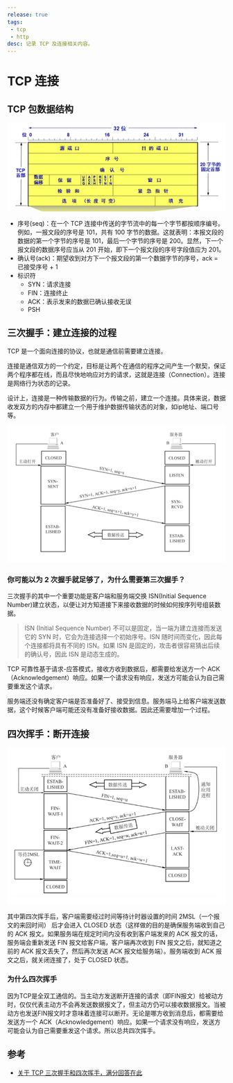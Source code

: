 ```yaml
---
release: true
tags:
 - tcp
 - http
desc: 记录 TCP 及连接相关内容。
---
```


# TCP 连接

## TCP 包数据结构

![图 8](./images/1650461401083.png)  

- 序号(seq)：在一个 TCP 连接中传送的字节流中的每一个字节都按顺序编号。  
  例如，一报文段的序号是 101，共有 100 字节的数据。这就表明：本报文段的数据的第一个字节的序号是 101，最后一个字节的序号是 200。显然，下一个报文段的数据序号应当从 201 开始，即下一个报文段的序号字段值应为 201。
- 确认号(ack)：期望收到对方下一个报文段的第一个数据字节的序号，ack = 已接受序号 + 1
- 标识符
  - SYN：请求连接
  - FIN：连接终止
  - ACK：表示发来的数据已确认接收无误
  - PSH

## 三次握手：建立连接的过程

TCP 是一个面向连接的协议，也就是通信前需要建立连接。

连接是通信双方的一个约定，目标是让两个在通信的程序之间产生一个默契，保证两个程序都在线，而且尽快地响应对方的请求，这就是连接（Connection）。连接是网络行为状态的记录。

设计上，连接是一种传输数据的行为。传输之前，建立一个连接。具体来说，数据收发双方的内存中都建立一个用于维护数据传输状态的对象，如ip地址、端口号等。

![图 10](./images/1650463890877.png)  

### 你可能以为 2 次握手就足够了，为什么需要第三次握手？

三次握手的其中一个重要功能是客户端和服务端交换 ISN(Initial Sequence Number)建立状态，以便让对方知道接下来接收数据的时候如何按序列号组装数据。

> ISN (Initial Sequence Number) 不可以是固定，当一端为建立连接而发送它的 SYN 时，它会为连接选择一个初始序号。ISN 随时间而变化，因此每个连接都将具有不同的 ISN。如果 ISN 是固定的，攻击者很容易猜出后续的确认号，因此 ISN 是动态生成的。

TCP 可靠性基于请求-应答模式，接收方收到数据后，都需要给发送方一个 ACK（Acknowledgement）响应。如果一个请求没有响应，发送方可能会认为自己需要重发这个请求。

服务端还没有确定客户端是否准备好了、接受到信息。服务端马上给客户端发送数据，这个时候客户端可能还没有准备好接收数据。因此还需要增加一个过程。

## 四次挥手：断开连接

![图 9](./images/1650463449940.png)  

其中第四次挥手后，客户端需要经过时间等待计时器设置的时间 2MSL（一个报文的来回时间） 后才会进入 CLOSED 状态（这样做的目的是确保服务端收到自己的 ACK 报文。如果服务端在规定时间内没有收到客户端发来的 ACK 报文的话，服务端会重新发送 FIN 报文给客户端，客户端再次收到 FIN 报文之后，就知道之前的 ACK 报文丢失了，然后再次发送 ACK 报文给服务端）。服务端收到 ACK 报文之后，就关闭连接了，处于 CLOSED 状态。

### 为什么四次挥手

因为TCP是全双工通信的。当主动方发送断开连接的请求（即FIN报文）给被动方时，仅仅代表主动方不会再发送数据报文了，但主动方仍可以接收数据报文。当被动方也发送FIN报文时才意味着连接可以断开。无论是哪方收到消息后，都需要给发送方一个 ACK（Acknowledgement）响应。如果一个请求没有响应，发送方可能会认为自己需要重发这个请求。所以总共四次挥手。

## 参考

- [关于 TCP 三次握手和四次挥手，满分回答在此](https://segmentfault.com/a/1190000039165592)